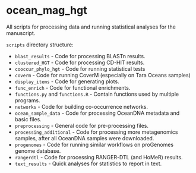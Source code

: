# ocean_mag_hgt

All scripts for processing data and running statistical analyses for the manuscript.

`scripts` directory structure:

* `blast_results` - Code for processing BLASTn results.
* `clustered_HGT` - Code for processing CD-HIT results.
* `cooccur_phylo_hgt` - Code for running statistical tests
* `coverm` - Code for running CoverM (especially on Tara Oceans samples)
* `display_items` - Code for generating plots.
* `func_enrich` - Code for functional enrichments.
* `functions.py` and `functions.R` - Contain functions used by multiple programs.
* `networks` - Code for building co-occurrence networks.
* `ocean_sample_data` - Code for processing OceanDNA metadata and basic files.
* `preprocessing` - General code for pre-processing files.
* `processing_additional` - Code for processing more metagenomics samples, after all OceanDNA samples were downloaded.
* `progenomes` - Code for running similar workflows on proGenomes genome database.
* `rangerdtl` - Code for processing RANGER-DTL (and HoMeR) results.
* `text_results` - Quick analyses for statistics to report in text.
